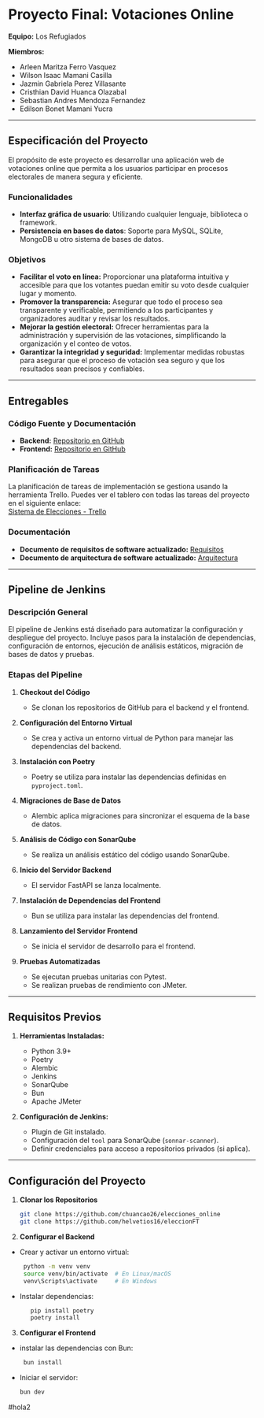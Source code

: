 # **Proyecto Final: Votaciones Online**

**Equipo:** Los Refugiados

**Miembros:**

- Arleen Maritza Ferro Vasquez  
- Wilson Isaac Mamani Casilla  
- Jazmin Gabriela Perez Villasante  
- Cristhian David Huanca Olazabal  
- Sebastian Andres Mendoza Fernandez  
- Edilson Bonet Mamani Yucra  

---

## Especificación del Proyecto

El propósito de este proyecto es desarrollar una aplicación web de votaciones online que permita a los usuarios participar en procesos electorales de manera segura y eficiente.

### Funcionalidades

- **Interfaz gráfica de usuario**: Utilizando cualquier lenguaje, biblioteca o framework.  
- **Persistencia en bases de datos**: Soporte para MySQL, SQLite, MongoDB u otro sistema de bases de datos.  

### Objetivos

- **Facilitar el voto en línea:** Proporcionar una plataforma intuitiva y accesible para que los votantes puedan emitir su voto desde cualquier lugar y momento.  
- **Promover la transparencia:** Asegurar que todo el proceso sea transparente y verificable, permitiendo a los participantes y organizadores auditar y revisar los resultados.  
- **Mejorar la gestión electoral:** Ofrecer herramientas para la administración y supervisión de las votaciones, simplificando la organización y el conteo de votos.  
- **Garantizar la integridad y seguridad:** Implementar medidas robustas para asegurar que el proceso de votación sea seguro y que los resultados sean precisos y confiables.  

---

## Entregables

### Código Fuente y Documentación

- **Backend:** [Repositorio en GitHub](https://github.com/chuancao26/elecciones_online)  
- **Frontend:** [Repositorio en GitHub](https://github.com/helvetios16/eleccionFT)  

### Planificación de Tareas

La planificación de tareas de implementación se gestiona usando la herramienta Trello. Puedes ver el tablero con todas las tareas del proyecto en el siguiente enlace:  
[Sistema de Elecciones - Trello](https://trello.com/b/dr4vfErF/sistema-de-elecciones)  

### Documentación

- **Documento de requisitos de software actualizado:** [Requisitos](https://docs.google.com/document/d/14P_PVLfjSm_YSb5pkw98cLnqFf8kFPsR/edit?usp=sharing&ouid=103974025895514464791&rtpof=true&sd=true)  
- **Documento de arquitectura de software actualizado:** [Arquitectura](https://docs.google.com/document/d/1cbHVusBtsyzv-eA0EU2F89KYerfHQLAP/edit?usp=sharing&ouid=103974025895514464791&rtpof=true&sd=true)  

---

## Pipeline de Jenkins

### Descripción General

El pipeline de Jenkins está diseñado para automatizar la configuración y despliegue del proyecto. Incluye pasos para la instalación de dependencias, configuración de entornos, ejecución de análisis estáticos, migración de bases de datos y pruebas.

### Etapas del Pipeline

1. **Checkout del Código**
   - Se clonan los repositorios de GitHub para el backend y el frontend.

2. **Configuración del Entorno Virtual**
   - Se crea y activa un entorno virtual de Python para manejar las dependencias del backend.

3. **Instalación con Poetry**
   - Poetry se utiliza para instalar las dependencias definidas en `pyproject.toml`.

4. **Migraciones de Base de Datos**
   - Alembic aplica migraciones para sincronizar el esquema de la base de datos.

5. **Análisis de Código con SonarQube**
   - Se realiza un análisis estático del código usando SonarQube.

6. **Inicio del Servidor Backend**
   - El servidor FastAPI se lanza localmente.

7. **Instalación de Dependencias del Frontend**
   - Bun se utiliza para instalar las dependencias del frontend.

8. **Lanzamiento del Servidor Frontend**
   - Se inicia el servidor de desarrollo para el frontend.

9. **Pruebas Automatizadas**
   - Se ejecutan pruebas unitarias con Pytest.
   - Se realizan pruebas de rendimiento con JMeter.

---

## Requisitos Previos

1. **Herramientas Instaladas:**
   - Python 3.9+  
   - Poetry  
   - Alembic  
   - Jenkins  
   - SonarQube  
   - Bun  
   - Apache JMeter  

2. **Configuración de Jenkins:**
   - Plugin de Git instalado.  
   - Configuración del `tool` para SonarQube (`sonnar-scanner`).  
   - Definir credenciales para acceso a repositorios privados (si aplica).  

---

## Configuración del Proyecto

1. **Clonar los Repositorios**
   ```bash
   git clone https://github.com/chuancao26/elecciones_online
   git clone https://github.com/helvetios16/eleccionFT
2. **Configurar el Backend**
 - Crear y activar un entorno virtual:
   ```bash
    python -m venv venv
    source venv/bin/activate  # En Linux/macOS
    venv\Scripts\activate     # En Windows
 - Instalar dependencias:
   ```bash
      pip install poetry
      poetry install
3. **Configurar el Frontend**
 - instalar las dependencias con Bun:
   ```bash
    bun install 
 - Iniciar el servidor:
   ```bash
   bun dev

#hola2